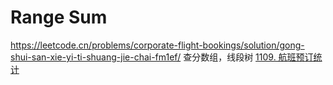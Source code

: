 # Range Sum


https://leetcode.cn/problems/corporate-flight-bookings/solution/gong-shui-san-xie-yi-ti-shuang-jie-chai-fm1ef/
查分数组，线段树
[1109. 航班预订统计](https://leetcode.cn/problems/corporate-flight-bookings/)